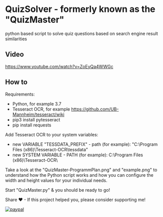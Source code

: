 # QuizSolver - formerly known as the "QuizMaster"
python based script to solve quiz questions based on search engine result similarities

## Video ##
https://www.youtube.com/watch?v=ZoEyQa4WWGc

## How to ##

Requirements:
- Python, for example 3.7
- Tesseract OCR, for example https://github.com/UB-Mannheim/tesseract/wiki
- pip3 install pytesseract
- pip install requests

Add Tesseract OCR to your system variables:
- new VARIABLE "TESSDATA_PREFIX" - path (for example): "C:\Program Files (x86)\Tesseract-OCR\tessdata"
- new SYSTEM VARIABLE - PATH (for example): C:\Program Files (x86)\Tesseract-OCR\

Take a look at the "QuizMaster-ProgrammPlan.png" and "example.png" to understand how the Python script works and how you can configure the width and height values for your individual needs.

Start "QuizMaster.py" & you should be ready to go!


Share ♥ - If this project helped you, please consider supporting me!

[![paypal](https://www.paypalobjects.com/en_US/i/btn/btn_donateCC_LG.gif)](https://www.paypal.me/fredericreinhardt)
